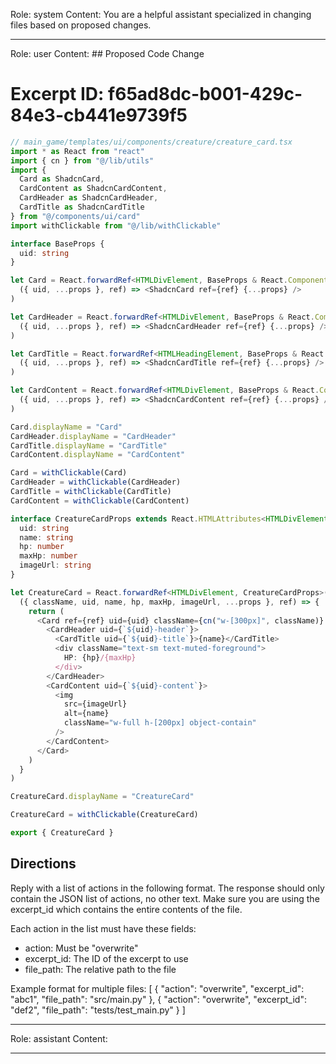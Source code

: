 Role: system
Content: You are a helpful assistant specialized in changing files based on proposed changes.
__________________
Role: user
Content: ## Proposed Code Change
# Excerpt ID: f65ad8dc-b001-429c-84e3-cb441e9739f5
```typescript
// main_game/templates/ui/components/creature/creature_card.tsx
import * as React from "react"
import { cn } from "@/lib/utils"
import { 
  Card as ShadcnCard, 
  CardContent as ShadcnCardContent, 
  CardHeader as ShadcnCardHeader,
  CardTitle as ShadcnCardTitle
} from "@/components/ui/card"
import withClickable from "@/lib/withClickable"

interface BaseProps {
  uid: string
}

let Card = React.forwardRef<HTMLDivElement, BaseProps & React.ComponentPropsWithoutRef<typeof ShadcnCard>>(
  ({ uid, ...props }, ref) => <ShadcnCard ref={ref} {...props} />
)

let CardHeader = React.forwardRef<HTMLDivElement, BaseProps & React.ComponentPropsWithoutRef<typeof ShadcnCardHeader>>(
  ({ uid, ...props }, ref) => <ShadcnCardHeader ref={ref} {...props} />
)

let CardTitle = React.forwardRef<HTMLHeadingElement, BaseProps & React.ComponentPropsWithoutRef<typeof ShadcnCardTitle>>(
  ({ uid, ...props }, ref) => <ShadcnCardTitle ref={ref} {...props} />
)

let CardContent = React.forwardRef<HTMLDivElement, BaseProps & React.ComponentPropsWithoutRef<typeof ShadcnCardContent>>(
  ({ uid, ...props }, ref) => <ShadcnCardContent ref={ref} {...props} />
)

Card.displayName = "Card"
CardHeader.displayName = "CardHeader" 
CardTitle.displayName = "CardTitle"
CardContent.displayName = "CardContent"

Card = withClickable(Card)
CardHeader = withClickable(CardHeader)
CardTitle = withClickable(CardTitle)
CardContent = withClickable(CardContent)

interface CreatureCardProps extends React.HTMLAttributes<HTMLDivElement> {
  uid: string
  name: string
  hp: number
  maxHp: number
  imageUrl: string
}

let CreatureCard = React.forwardRef<HTMLDivElement, CreatureCardProps>(
  ({ className, uid, name, hp, maxHp, imageUrl, ...props }, ref) => {
    return (
      <Card ref={ref} uid={uid} className={cn("w-[300px]", className)} {...props}>
        <CardHeader uid={`${uid}-header`}>
          <CardTitle uid={`${uid}-title`}>{name}</CardTitle>
          <div className="text-sm text-muted-foreground">
            HP: {hp}/{maxHp}
          </div>
        </CardHeader>
        <CardContent uid={`${uid}-content`}>
          <img
            src={imageUrl}
            alt={name}
            className="w-full h-[200px] object-contain"
          />
        </CardContent>
      </Card>
    )
  }
)

CreatureCard.displayName = "CreatureCard"

CreatureCard = withClickable(CreatureCard)

export { CreatureCard }
```

## Directions
Reply with a list of actions in the following format. The response should only contain the JSON list of actions, no other text.
Make sure you are using the excerpt_id which contains the entire contents of the file.

Each action in the list must have these fields:
- action: Must be "overwrite"
- excerpt_id: The ID of the excerpt to use
- file_path: The relative path to the file

Example format for multiple files:
[
    {
        "action": "overwrite",
        "excerpt_id": "abc1",
        "file_path": "src/main.py"
    },
    {
        "action": "overwrite",
        "excerpt_id": "def2",
        "file_path": "tests/test_main.py"
    }
]
__________________
Role: assistant
Content: 
__________________

